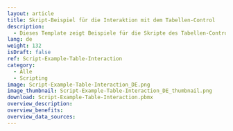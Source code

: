 ```yaml
---
layout: article
title: Skript-Beispiel für die Interaktion mit dem Tabellen-Control
description: 
  - Dieses Template zeigt Beispiele für die Skripte des Tabellen-Controls. Zum einen zeigt es, wie du mittels eines Skripts Zeilen beim Laden der Tabelle einfärben kannst und zum anderen, wie auf den Klick auf eine Tabellen-Zelle interaktiv reagiert werden kann.
lang: de
weight: 132
isDraft: false
ref: Script-Example-Table-Interaction
category:
  - Alle
  - Scripting
image: Script-Example-Table-Interaction_DE.png
image_thumbnail: Script-Example-Table-Interaction_DE_thumbnail.png
download: Script-Example-Table-Interaction.pbmx
overview_description:
overview_benefits:
overview_data_sources:
---
```

